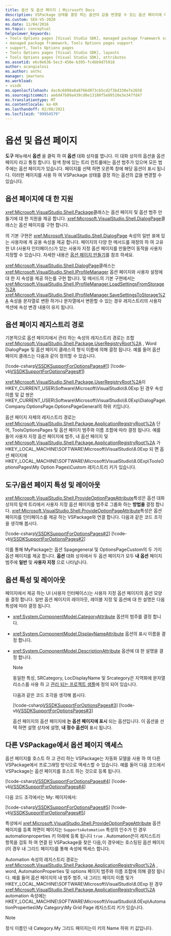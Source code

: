 ```yaml
---
title: 옵션 및 옵션 페이지 | Microsoft Docs
description: VSPackage 상태를 결정 하는 옵션의 값을 변경할 수 있는 옵션 페이지에 대 한 지원에 대해 알아봅니다.
ms.custom: SEO-VS-2020
ms.date: 11/04/2016
ms.topic: conceptual
helpviewer_keywords:
- Tools Options pages [Visual Studio SDK], managed package framework support
- managed package framework, Tools Options pages support
- support, Tools Options pages
- Tools Options pages [Visual Studio SDK], layouts
- Tools Options pages [Visual Studio SDK], attributes
ms.assetid: e6c0e636-5ec3-450e-b395-fc4bb9d75918
author: acangialosi
ms.author: anthc
manager: jmartens
ms.workload:
- vssdk
ms.openlocfilehash: dac6c6898a8a8766d073cb5cd2f3bd330e7e2658
ms.sourcegitcommit: ae6d47b09a439cd0e13180f5e89510e3e347fd47
ms.translationtype: MT
ms.contentlocale: ko-KR
ms.lasthandoff: 02/08/2021
ms.locfileid: "99954579"
---
```

# <a name="options-and-options-pages"></a>옵션 및 옵션 페이지
**도구** 메뉴에서 **옵션** 을 클릭 하 여 **옵션** 대화 상자를 엽니다. 이 대화 상자의 옵션을 옵션 페이지 라고 통칭 합니다. 탐색 창에 있는 트리 컨트롤에는 옵션 범주가 있으며 모든 범주에는 옵션 페이지가 있습니다. 페이지를 선택 하면 오른쪽 창에 해당 옵션이 표시 됩니다. 이러한 페이지를 사용 하 여 VSPackage 상태를 결정 하는 옵션의 값을 변경할 수 있습니다.

## <a name="support-for-options-pages"></a>옵션 페이지에 대 한 지원
 <xref:Microsoft.VisualStudio.Shell.Package>클래스는 옵션 페이지 및 옵션 범주 만들기에 대 한 지원을 제공 합니다. <xref:Microsoft.VisualStudio.Shell.DialogPage>클래스는 옵션 페이지를 구현 합니다.

 의 기본 구현은 <xref:Microsoft.VisualStudio.Shell.DialogPage> 속성의 일반 표에 있는 사용자에 게 공용 속성을 제공 합니다. 페이지의 다양 한 메서드를 재정의 하 여 고유한 UI (사용자 인터페이스)가 있는 사용자 지정 옵션 페이지를 만들면이 동작을 사용자 지정할 수 있습니다. 자세한 내용은 [옵션 페이지 만들기](../../extensibility/creating-an-options-page.md)를 참조 하세요.

 <xref:Microsoft.VisualStudio.Shell.DialogPage>클래스는 <xref:Microsoft.VisualStudio.Shell.IProfileManager> 옵션 페이지와 사용자 설정에 대 한 지 속성을 제공 하는를 구현 합니다. 및 메서드의 기본 구현에서는 <xref:Microsoft.VisualStudio.Shell.IProfileManager.LoadSettingsFromStorage%2A> <xref:Microsoft.VisualStudio.Shell.IProfileManager.SaveSettingsToStorage%2A> 속성을 문자열로 변환 하거나 문자열에서 변환할 수 있는 경우 레지스트리의 사용자 섹션에 속성 변경 내용이 유지 됩니다.

## <a name="options-page-registry-path"></a>옵션 페이지 레지스트리 경로
 기본적으로 옵션 페이지에서 관리 하는 속성의 레지스트리 경로는 조합 <xref:Microsoft.VisualStudio.Shell.Package.UserRegistryRoot%2A> , Word DialogPage 및 옵션 페이지 클래스의 형식 이름에 의해 결정 됩니다. 예를 들어 옵션 페이지 클래스는 다음과 같이 정의할 수 있습니다.

 [!code-csharp[VSSDKSupportForOptionsPages#1](../../extensibility/internals/codesnippet/CSharp/options-and-options-pages_1.cs)]
 [!code-vb[VSSDKSupportForOptionsPages#1](../../extensibility/internals/codesnippet/VisualBasic/options-and-options-pages_1.vb)]

 <xref:Microsoft.VisualStudio.Shell.Package.UserRegistryRoot%2A>이 HKEY_CURRENT_USER\Software\Microsoft\VisualStudio\8.0Exp 된 경우 속성 이름 및 값 쌍은 HKEY_CURRENT_USER\Software\Microsoft\VisualStudio\8.0Exp\DialogPage\Company.OptionsPage.OptionsPageGeneral의 하위 키입니다.

 옵션 페이지 자체의 레지스트리 경로는 <xref:Microsoft.VisualStudio.Shell.Package.ApplicationRegistryRoot%2A> 단어, ToolsOptionsPages 및 옵션 페이지 범주와 이름 조합에 따라 결정 됩니다. 예를 들어 사용자 지정 옵션 페이지에 범주, 내 옵션 페이지 및 <xref:Microsoft.VisualStudio.Shell.Package.ApplicationRegistryRoot%2A> 가 HKEY_LOCAL_MACHINE\SOFTWARE\Microsoft\VisualStudio\8.0Exp 되 면 옵션 페이지에 HKEY_LOCAL_MACHINE\SOFTWARE\Microsoft\VisualStudio\8.0Exp\ToolsOptionsPages\My Option Pages\Custom 레지스트리 키가 있습니다.

## <a name="toolsoptions-page-attributes-and-layout"></a>도구/옵션 페이지 특성 및 레이아웃
 <xref:Microsoft.VisualStudio.Shell.ProvideOptionPageAttribute>특성은 옵션 대화 상자의 탐색 트리에서 사용자 지정 옵션 페이지를 범주로 그룹화 하는 **방법을** 결정 합니다. <xref:Microsoft.VisualStudio.Shell.ProvideOptionPageAttribute>특성은 옵션 페이지를 인터페이스를 제공 하는 VSPackage와 연결 합니다. 다음과 같은 코드 조각을 생각해 봅시다.

 [!code-csharp[VSSDKSupportForOptionsPages#2](../../extensibility/internals/codesnippet/CSharp/options-and-options-pages_2.cs)]
 [!code-vb[VSSDKSupportForOptionsPages#2](../../extensibility/internals/codesnippet/VisualBasic/options-and-options-pages_2.vb)]

 이를 통해 MyPackage는 옵션 Spagegeneral 및 OptionsPageCustom의 두 가지 옵션 페이지를 제공 합니다. **옵션** 대화 상자에서 두 옵션 페이지가 모두 **내 옵션** 페이지 범주에 **일반** 및 **사용자 지정** 으로 나타납니다.

## <a name="option-attributes-and-layout"></a>옵션 특성 및 레이아웃
 페이지에서 제공 하는 UI (사용자 인터페이스)는 사용자 지정 옵션 페이지의 옵션 모양을 결정 합니다. 일반 옵션 페이지의 레이아웃, 레이블 지정 및 옵션에 대 한 설명은 다음 특성에 따라 결정 됩니다.

- <xref:System.ComponentModel.CategoryAttribute> 옵션의 범주를 결정 합니다.

- <xref:System.ComponentModel.DisplayNameAttribute> 옵션의 표시 이름을 결정 합니다.

- <xref:System.ComponentModel.DescriptionAttribute> 옵션에 대 한 설명을 결정 합니다.

  > [!NOTE]
  > 동일한 특성, SRCategory, LocDisplayName 및 Srcategory은 지역화에 문자열 리소스를 사용 하 고 [관리 되는 프로젝트 샘플](/azure/devops/integrate/index)에 정의 되어 있습니다.

  다음과 같은 코드 조각을 생각해 봅시다.

  [!code-csharp[VSSDKSupportForOptionsPages#3](../../extensibility/internals/codesnippet/CSharp/options-and-options-pages_3.cs)]
  [!code-vb[VSSDKSupportForOptionsPages#3](../../extensibility/internals/codesnippet/VisualBasic/options-and-options-pages_3.vb)]

  옵션 페이지의 옵션 페이지에 **는 옵션** **페이지에 표시** 되는 옵션입니다. 이 옵션을 선택 하면 설명 상자에 설명, **내 정수 옵션이** 표시 됩니다.

## <a name="accessing-options-pages-from-another-vspackage"></a>다른 VSPackage에서 옵션 페이지 액세스
 옵션 페이지를 호스트 하 고 관리 하는 VSPackage는 자동화 모델을 사용 하 여 다른 VSPackage에서 프로그래밍 방식으로 액세스할 수 있습니다. 예를 들어 다음 코드에서 VSPackage는 옵션 페이지를 호스트 하는 것으로 등록 됩니다.

 [!code-csharp[VSSDKSupportForOptionsPages#4](../../extensibility/internals/codesnippet/CSharp/options-and-options-pages_4.cs)]
 [!code-vb[VSSDKSupportForOptionsPages#4](../../extensibility/internals/codesnippet/VisualBasic/options-and-options-pages_4.vb)]

 다음 코드 조각에서는 My: 페이지에서:

 [!code-csharp[VSSDKSupportForOptionsPages#5](../../extensibility/internals/codesnippet/CSharp/options-and-options-pages_5.cs)]
 [!code-vb[VSSDKSupportForOptionsPages#5](../../extensibility/internals/codesnippet/VisualBasic/options-and-options-pages_5.vb)]

 특성에서 <xref:Microsoft.VisualStudio.Shell.ProvideOptionPageAttribute> 옵션 페이지를 등록 하면이 페이지는 `SupportsAutomation` 특성의 인수가 인 경우 automationproperties 키 아래에 등록 됩니다 `true` . Automation은이 레지스트리 항목을 검토 하 여 연결 된 VSPackage을 찾은 다음,이 경우에는 호스팅된 옵션 페이지 (이 경우 내 그리드 페이지)를 통해 속성에 액세스 합니다.

 Automation 속성의 레지스트리 경로는 <xref:Microsoft.VisualStudio.Shell.Package.ApplicationRegistryRoot%2A> , word, AutomationProperties 및 options 페이지 범주와 이름 조합에 의해 결정 됩니다. 예를 들어 옵션 페이지의 내 범주 범주, 내 그리드 페이지 이름 및가 HKEY_LOCAL_MACHINE\SOFTWARE\Microsoft\VisualStudio\8.0Exp 된 경우 <xref:Microsoft.VisualStudio.Shell.Package.ApplicationRegistryRoot%2A> automation 속성에는 HKEY_LOCAL_MACHINE\SOFTWARE\Microsoft\VisualStudio\8.0Exp\AutomationProperties\My Category\My Grid Page 레지스트리 키가 있습니다.

> [!NOTE]
> 정식 이름인 내 Category.My 그리드 페이지는이 키의 Name 하위 키 값입니다.
